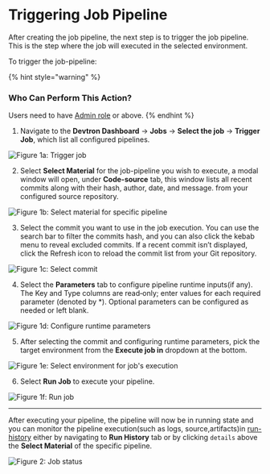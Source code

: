 # Triggering Job Pipeline

After creating the job pipeline, the next step is to trigger the job pipeline. This is the step where the job will executed in the selected environment.

To trigger the job-pipeline:

{% hint style="warning" %}
### Who Can Perform This Action?
Users need to have [Admin role](../global-configurations/authorization/user-access.md#role-based-access-levels) or above.
{% endhint %}

1. Navigate to the **Devtron Dashboard** → **Jobs** → **Select the job** → **Trigger Job**, which list all configured pipelines.

 ![Figure 1a: Trigger job](https://devtron-public-asset.s3.us-east-2.amazonaws.com/images/create-job/trigger-job.jpg)

2. Select **Select Material** for the job-pipeline you wish to execute, a modal window will open, under **Code-source** tab, this window lists all recent commits along with their hash, author, date, and message. from your configured source repository.

 ![Figure 1b: Select material for specific pipeline](https://devtron-public-asset.s3.us-east-2.amazonaws.com/images/create-job/trigger-job-select-material.jpg)

3. Select the commit you want to use in the job execution. You can use the search bar to filter the commits hash, and you can also click the kebab menu to reveal excluded commits. If a recent commit isn’t displayed, click the Refresh icon to reload the commit list from your Git repository.

 ![Figure 1c: Select commit](https://devtron-public-asset.s3.us-east-2.amazonaws.com/images/create-job/trigger-job-commit.jpg)

4. Select the **Parameters** tab to configure pipeline runtime inputs(if any). The Key and Type columns are read‑only; enter values for each required parameter (denoted by *). Optional parameters can be configured as needed or left blank.

 ![Figure 1d: Configure runtime parameters](https://devtron-public-asset.s3.us-east-2.amazonaws.com/images/create-job/trigger-job-parameter.jpg)

5. After selecting the commit and configuring runtime parameters, pick the target environment from the **Execute job in** dropdown at the bottom.

 ![Figure 1e: Select environment for job's execution](https://devtron-public-asset.s3.us-east-2.amazonaws.com/images/create-job/trigger-job-execute-env.jpg)

6. Select **Run Job** to execute your pipeline.

 ![Figure 1f: Run job](https://devtron-public-asset.s3.us-east-2.amazonaws.com/images/create-job/trigger-job-run-job.jpg)

---

After executing your pipeline, the pipeline will now be in running state and you can monitor the pipeline execution(such as logs, source,artifacts)in [run-history](./run-history.md) either by navigating to **Run History** tab or by clicking `details` above the **Select Material** of the specific pipeline.

![Figure 2: Job status](https://devtron-public-asset.s3.us-east-2.amazonaws.com/images/create-job/trigger-job-details.jpg)